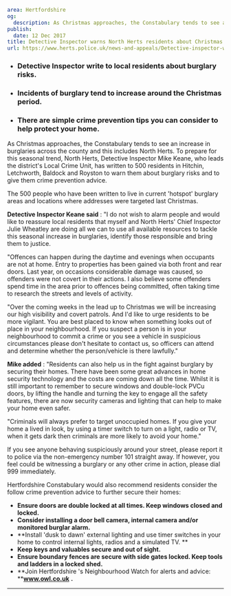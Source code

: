 ```yaml
area: Hertfordshire
og:
  description: As Christmas approaches, the Constabulary tends to see an increase in burglaries across the county and this includes North Herts.
publish:
  date: 12 Dec 2017
title: Detective Inspector warns North Herts residents about Christmas burglary risk
url: https://www.herts.police.uk/news-and-appeals/Detective-inspector-warns-northherts-residents-about-christmas-burglary-risk-1293G
```

* ### Detective Inspector write to local residents about burglary risks.

 * ### Incidents of burglary tend to increase around the Christmas period.

 * ### There are simple crime prevention tips you can consider to help protect your home.

As Christmas approaches, the Constabulary tends to see an increase in burglaries across the county and this includes North Herts. To prepare for this seasonal trend, North Herts, Detective Inspector Mike Keane, who leads the district's Local Crime Unit, has written to 500 residents in Hitchin, Letchworth, Baldock and Royston to warn them about burglary risks and to give them crime prevention advice.

The 500 people who have been written to live in current 'hotspot' burglary areas and locations where addresses were targeted last Christmas.

**Detective Inspector Keane said** : "I do not wish to alarm people and would like to reassure local residents that myself and North Herts' Chief Inspector Julie Wheatley are doing all we can to use all available resources to tackle this seasonal increase in burglaries, identify those responsible and bring them to justice.

"Offences can happen during the daytime and evenings when occupants are not at home. Entry to properties has been gained via both front and rear doors. Last year, on occasions considerable damage was caused, so offenders were not covert in their actions. I also believe some offenders spend time in the area prior to offences being committed, often taking time to research the streets and levels of activity.

"Over the coming weeks in the lead up to Christmas we will be increasing our high visibility and covert patrols. And I'd like to urge residents to be more vigilant. You are best placed to know when something looks out of place in your neighbourhood. If you suspect a person is in your neighbourhood to commit a crime or you see a vehicle in suspicious circumstances please don't hesitate to contact us, so officers can attend and determine whether the person/vehicle is there lawfully."

**Mike added** : "Residents can also help us in the fight against burglary by securing their homes. There have been some great advances in home security technology and the costs are coming down all the time. Whilst it is still important to remember to secure windows and double-lock PVCu doors, by lifting the handle and turning the key to engage all the safety features, there are now security cameras and lighting that can help to make your home even safer.

"Criminals will always prefer to target unoccupied homes. If you give your home a lived in look, by using a timer switch to turn on a light, radio or TV, when it gets dark then criminals are more likely to avoid your home."

If you see anyone behaving suspiciously around your street, please report it to police via the non-emergency number 101 straight away. If however, you feel could be witnessing a burglary or any other crime in action, please dial 999 immediately.

Hertfordshire Constabulary would also recommend residents consider the follow crime prevention advice to further secure their homes:

 * **Ensure doors are double locked at all times. Keep windows closed and locked.**
 * **Consider installing a door bell camera, internal camera and/or monitored burglar alarm.**
 * **Install 'dusk to dawn' external lighting and use timer switches in your home to control internal lights, radios and a simulated TV. **
 * **Keep keys and valuables secure and out of sight.**
 * **Ensure boundary fences are secure with side gates locked. Keep tools and ladders in a locked shed.**
 * **Join Hertfordshire 's Neighbourhood Watch for alerts and advice: ****www.owl.co.uk** **.**

** **
